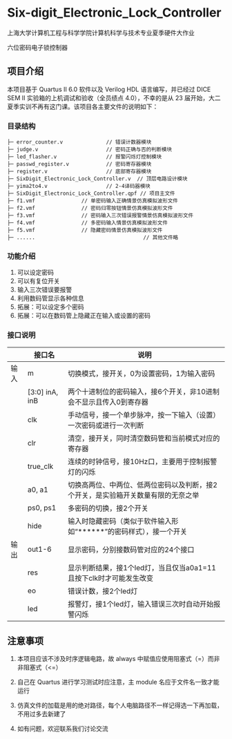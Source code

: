 # Six-digit_Electronic_Lock_Controller
上海大学计算机工程与科学学院计算机科学与技术专业夏季硬件大作业

六位密码电子锁控制器

## 项目介绍

本项目基于 Quartus II 6.0 软件以及 Verilog HDL 语言编写，并已经过 DICE SEM II 实验箱的上机调试和验收（全员绩点 4.0），不幸的是从 23 届开始，大二夏季实训不再有这门课。该项目各主要文件的说明如下：

### 目录结构

```
├─ error_counter.v              // 错误计数器模块
├─ judge.v                  	// 密码正确与否的判断模块
├─ led_flasher.v               	// 报警闪烁灯控制模块
├─ passwd_register.v            // 密码寄存器模块
├─ register.v                	// 底部寄存器模块
├─ SixDigit_Electronic_Lock_Controller.v  // 顶层电路设计模块
├─ yima2to4.v                	// 2-4译码器模块
├─ SixDigit_Electronic_Lock_Controller.qpf // 项目主文件
├─ f1.vmf				// 单密码输入正确情景仿真模拟波形文件
├─ f2.vmf				// 密码归零按钮情景仿真模拟波形文件
├─ f3.vmf				// 密码输入三次错误报警情景仿真模拟波形文件
├─ f4.vmf				// 多密码输入情景仿真模拟波形文件
├─ f5.vmf				// 隐藏密码情景仿真模拟波形文件
├─ ......                       			// 其他文件略
```

### 功能介绍

1. 可以设定密码
2. 可以有复位开关
3. 输入三次错误要报警
4. 利用数码管显示各种信息
5. 拓展：可以设定多个密码
6. 拓展：可以在数码管上隐藏正在输入或设置的密码

### 接口说明

|      | 接口名          | 说明                                                         |
| ---- | --------------- | ------------------------------------------------------------ |
| 输入 | m               | 切换模式，接开关，0为设置密码，1为输入密码                   |
|      | [3:0]  inA, inB | 两个十进制位的密码输入，接6个开关，非10进制会不显示且传入0到寄存器 |
|      | clk             | 手动信号，接一个单步脉冲，按一下输入（设置）一次密码或进行一次判断 |
|      | clr             | 清空，接开关，同时清空数码管和当前模式对应的寄存器           |
|      | true_clk        | 连续的时钟信号，接10Hz口，主要用于控制报警灯的闪烁           |
|      | a0,  a1         | 切换高两位、中两位、低两位密码以及判断，接2个开关，是实验箱开关数量有限的无奈之举 |
|      | ps0,  ps1       | 多密码的切换，接2个开关                                      |
|      | hide            | 输入时隐藏密码（类似于软件输入形如“\*\*\*\*\*\*”的密码样式），接一个开关 |
| 输出 | out1-6          | 显示密码，分别接数码管对应的24个接口                         |
|      | res             | 显示判断结果，接1个led灯，当且仅当a0a1=11且按下clk时才可能发生改变 |
|      | eo              | 错误计数，接2个led灯                                         |
|      | led             | 报警灯，接1个led灯，输入错误三次时自动开始报警闪烁           |

## 注意事项

1. 本项目应该不涉及时序逻辑电路，故 always 中赋值应使用阻塞式（=）而非非阻塞式（<=）

2. 自己在 Quartus 进行学习测试时应注意，主 module 名应于文件名一致才能运行

3. 仿真文件的加载是用的绝对路径，每个人电脑路径不一样记得选一下再加载，不用过多去新建了

4. 如有问题，欢迎联系我们讨论交流
